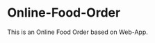 # Online-Food-Order

This is an Online Food Order based on Web-App.

































































































































































































